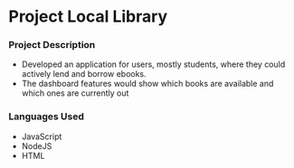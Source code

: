 # Project Local Library

### Project Description
* Developed an application for users, mostly students, where they could actively lend and borrow ebooks. 
* The dashboard features would show which books are available and which ones are currently out

### Languages Used
* JavaScript
* NodeJS
* HTML
